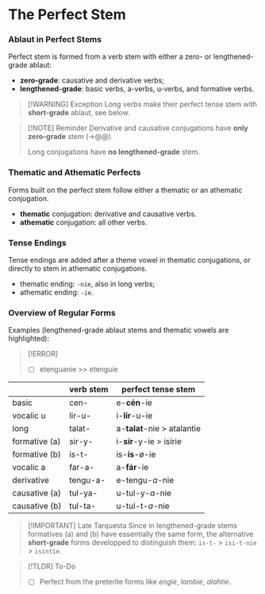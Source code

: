 # The Perfect Stem

### Ablaut in Perfect Stems

Perfect stem is formed from a verb stem with either a zero- or lengthened-grade ablaut:

+ **zero-grade**: causative and derivative verbs;
+ **lengthened-grade**: basic verbs, a-verbs, u-verbs, and formative verbs.

>[!WARNING] Exception
>Long verbs make their perfect tense stem with **short-grade** ablaut, see below.

>[!NOTE] Reminder
>Derivative and causative conjugations have **only zero-grade** stem (→@@).
>
>Long conjugations have **no lengthened-grade** stem.

### Thematic and Athematic Perfects

Forms built on the perfect stem follow either a thematic or an athematic conjugation.

+ **thematic** conjugation: derivative and causative verbs.
+ **athematic** conjugation: all other verbs.

### Tense Endings

Tense endings are added after a theme vowel in thematic conjugations, or directly to stem in athematic conjugations.

+ thematic ending: `-nie`, also in long verbs; 
+ athematic ending: `-ie`. 

### Overview of Regular Forms

Examples (lengthened-grade ablaut stems and thematic vowels are highlighted):

>[!ERROR]
>+ [ ] etenguanie >> etenguie

|		|	verb stem	| perfect tense stem	|
|	---	|	---	|	---	|
|	basic	|	cen-	|	e-**cén**-ie	|
|	vocalic u	|	lir-u-	|	i-**lír**-u-ie	|
|	long	|	talat-	|	a-**talat**-nie > atalantie	|
|	formative (a)	|	sir-y-	|	i-**sír**-y-ie > isírie	|
|	formative (b)	|	is-t-	|	is-**ís**-ø-ie	|
|	vocalic a	|	far-a-	|	a-**fár**-ie	|
|	derivative	|	tengu-a-	|	e-tengu-*a*-nie	|
|	causative (a)	|	tul-ya-	|	u-tul-y-*a*-nie	|
|	causative (b)	|	tul-ta-	|	u-tul-t-*a*-nie	|

>[!IMPORTANT] Late Tarquesta
>Since in lengthened-grade stems formatives (a) and (b) have essentially the same form, the alternative **short-grade** forms developped to distinguish them: `is-t-` > `isi-t-nie` > `isintie`.

>[!TLDR] To-Do
>+ [ ] Perfect from the preterite forms like *engie*, *lambie*, *alahtie*.

